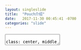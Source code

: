 ```yaml
---
layout: singleslide
title:  "Pouch介绍"
date:   2017-11-30 00:45:41 -0700
categories: "slide"
---
```


<style type="text/css">
.floatleft{float:left;width:40%;}
.floatright{float:right;width:60%;}
</style>


<textarea id="source">

class: center, middle

# Pouch介绍

&nbsp;
&nbsp;

#### anbo
#### 2017年11月30日



---

## Pouch历史


.floatleft[
- 始于2011年，基于LXC开发的容器基础设施T4，内部使用，前身为Alidocker
- 2015年开始吸收Docker镜像功能
- 2017年11月11日开源，2018年3月1日发布第一个版本
- 容器结合阿里内核，大幅提高隔离性
- 关键特性：安全、性能、稳定性
]
.floatright[
<img src="http://5b0988e595225.cdn.sohucs.com/images/20171127/7a9107cd9c904d67af67de89d8ea3d8c.jpeg" style="width:90%;height:90%">
]

---

## 定位

.floatleft[
容器系统分层：
- Runtime Layer
- **Container Layer**

  - To upper orchestrating layer, pouch supports Kubernetes and Swarm.
  - To underlying runtime layer, pouch is compatible with oci-compatible runtime, such as [runC](https://github.com/opencontainers/runc), [runV](https://github.com/hyperhq/runv), runlxc and so on. To make storage and network big supplements, [CNI](https://github.com/containernetworking/cni) and [CSI](https://github.com/container-storage-interface) are in scope right there.

- Orchestration Layer



]

.floatright[
<img src="https://github.com/alibaba/pouch/raw/master/docs/static_files/pouch_ecosystem_architecture.png" style="width:90%;height:90%">
]

---

# 架构

.floatleft[
- Pouch CLI
  - Users can interact with Pouchd by Pouch CLI.
- Pouchd
  * HTTP server
  * bridge layer
  * Manager
    * System
    * Network
    * Volume
    * Container
    * Image
  * ctrd
]

.floatright[
<img src="https://github.com/alibaba/pouch/raw/master/docs/static_files/pouch_component_architecture.png" style="width:80%;height:80%">
]
---
# pouch命令


<img src="/slides/assets/images/pouch.png" style="width:90%;height:90%">
s
---
# Roadmap

- **Container Regular Management**

  We will polish user's experience on container management as the first important step. Moby has popularized container API standard in industry. And pouch will follow this API standard to provide container service. In addition, pouch will take more care of more aspects on how to run container on top of various isolation unit. Better experience on taking care of applications is in the scope as well.

- **Strong Isolation**

   Since security is the largest obstacle for technology to apply in production environment, pouch will improve isolation ability in the following areas: <font color=red>userspace lxcfs to isolate resource view, hypervisor based container, kvm-based container</font> and so on.

- **Open to Ecosystem**

  For being open to container ecosystem, Pouch will be designed to be scalable. As a container engine, pouch will support pod and be able to integrate upper orchestraion layer with kubernetes. For fundamental infrastructure management, pouch will embrace CNI and CSI. In the aspect of monitoring, logging and so on, Pouch takes an open role to approach cloud native.

---

class: center, middle

# 谢谢

</textarea>
